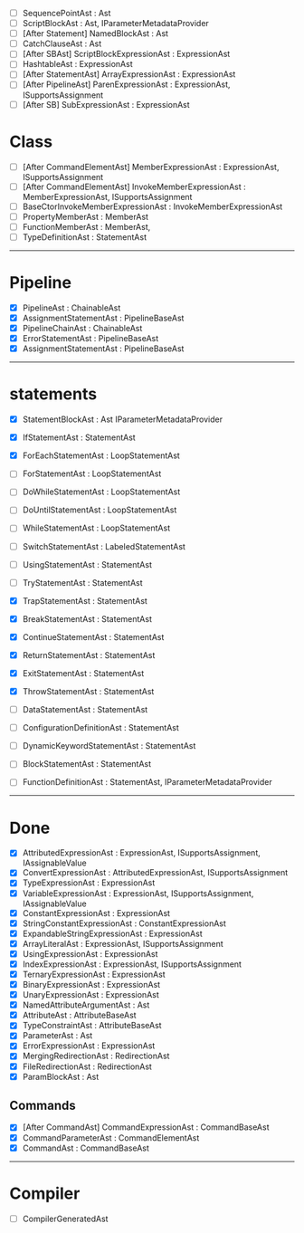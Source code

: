 - [ ] SequencePointAst : Ast
- [ ] ScriptBlockAst : Ast, IParameterMetadataProvider
- [ ] [After Statement] NamedBlockAst : Ast
- [ ] CatchClauseAst : Ast
- [ ] [After SBAst] ScriptBlockExpressionAst : ExpressionAst
- [ ] HashtableAst : ExpressionAst
- [ ] [After StatementAst] ArrayExpressionAst : ExpressionAst
- [ ] [After PipelineAst] ParenExpressionAst : ExpressionAst, ISupportsAssignment
- [ ] [After SB] SubExpressionAst : ExpressionAst

# Class

- [ ] [After CommandElementAst] MemberExpressionAst : ExpressionAst, ISupportsAssignment
- [ ] [After CommandElementAst] InvokeMemberExpressionAst : MemberExpressionAst, ISupportsAssignment
- [ ] BaseCtorInvokeMemberExpressionAst : InvokeMemberExpressionAst
- [ ] PropertyMemberAst : MemberAst
- [ ] FunctionMemberAst : MemberAst,
- [ ] TypeDefinitionAst : StatementAst

---

# Pipeline

- [x] PipelineAst : ChainableAst
- [x] AssignmentStatementAst : PipelineBaseAst
- [x] PipelineChainAst : ChainableAst
- [x] ErrorStatementAst : PipelineBaseAst
- [x] AssignmentStatementAst : PipelineBaseAst

---

# statements

- [x] StatementBlockAst : Ast IParameterMetadataProvider
- [x] IfStatementAst : StatementAst
- [x] ForEachStatementAst : LoopStatementAst
- [ ] ForStatementAst : LoopStatementAst
- [ ] DoWhileStatementAst : LoopStatementAst
- [ ] DoUntilStatementAst : LoopStatementAst
- [ ] WhileStatementAst : LoopStatementAst
- [ ] SwitchStatementAst : LabeledStatementAst
- [ ] UsingStatementAst : StatementAst
- [ ] TryStatementAst : StatementAst
- [x] TrapStatementAst : StatementAst
- [x] BreakStatementAst : StatementAst
- [x] ContinueStatementAst : StatementAst
- [x] ReturnStatementAst : StatementAst
- [x] ExitStatementAst : StatementAst
- [x] ThrowStatementAst : StatementAst
- [ ] DataStatementAst : StatementAst

- [ ] ConfigurationDefinitionAst : StatementAst
- [ ] DynamicKeywordStatementAst : StatementAst
- [ ] BlockStatementAst : StatementAst
- [ ] FunctionDefinitionAst : StatementAst, IParameterMetadataProvider

---

# Done

- [x] AttributedExpressionAst : ExpressionAst, ISupportsAssignment, IAssignableValue
- [x] ConvertExpressionAst : AttributedExpressionAst, ISupportsAssignment
- [x] TypeExpressionAst : ExpressionAst
- [x] VariableExpressionAst : ExpressionAst, ISupportsAssignment, IAssignableValue
- [x] ConstantExpressionAst : ExpressionAst
- [x] StringConstantExpressionAst : ConstantExpressionAst
- [x] ExpandableStringExpressionAst : ExpressionAst
- [x] ArrayLiteralAst : ExpressionAst, ISupportsAssignment
- [x] UsingExpressionAst : ExpressionAst
- [x] IndexExpressionAst : ExpressionAst, ISupportsAssignment
- [x] TernaryExpressionAst : ExpressionAst
- [x] BinaryExpressionAst : ExpressionAst
- [x] UnaryExpressionAst : ExpressionAst
- [x] NamedAttributeArgumentAst : Ast
- [x] AttributeAst : AttributeBaseAst
- [x] TypeConstraintAst : AttributeBaseAst
- [x] ParameterAst : Ast
- [x] ErrorExpressionAst : ExpressionAst
- [x] MergingRedirectionAst : RedirectionAst
- [x] FileRedirectionAst : RedirectionAst
- [x] ParamBlockAst : Ast

## Commands

- [x] [After CommandAst] CommandExpressionAst : CommandBaseAst
- [x] CommandParameterAst : CommandElementAst
- [x] CommandAst : CommandBaseAst

---

# Compiler

- [ ] CompilerGeneratedAst
